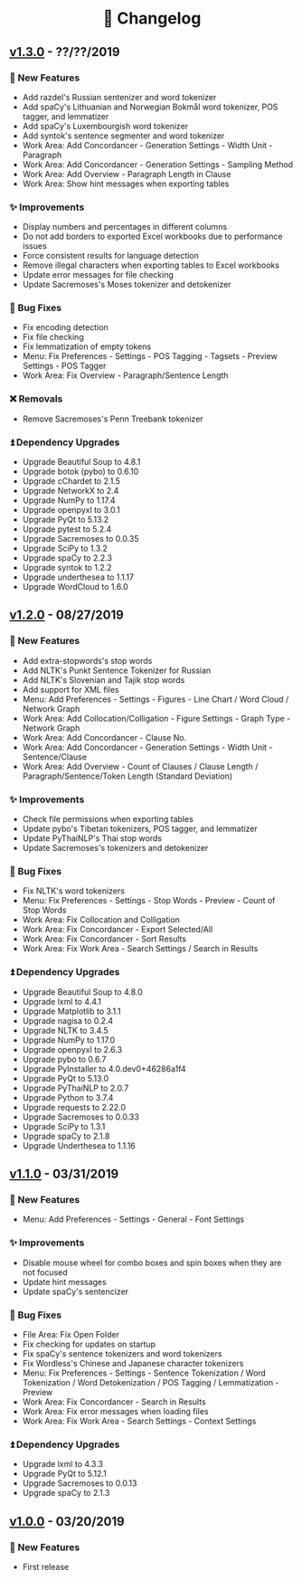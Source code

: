 <!--
# Wordless: Changelog
#
# Copyright (C) 2018-2019  Ye Lei (叶磊))
#
# This source file is licensed under GNU GPLv3.
# For details, see: https://github.com/BLKSerene/Wordless/blob/master/LICENSE.txt
#
# All other rights reserved.
-->

<div align="center"><h1>📄 Changelog</h1></div>

## [v1.3.0](https://github.com/BLKSerene/Wordless/releases/tag/v1.3.0) - ??/??/2019

### 🎉 New Features
- Add razdel's Russian sentenizer and word tokenizer
- Add spaCy's Lithuanian and Norwegian Bokmål word tokenizer, POS tagger, and lemmatizer
- Add spaCy's Luxembourgish word tokenizer
- Add syntok's sentence segmenter and word tokenizer
- Work Area: Add Concordancer - Generation Settings - Width Unit - Paragraph
- Work Area: Add Concordancer - Generation Settings - Sampling Method
- Work Area: Add Overview - Paragraph Length in Clause
- Work Area: Show hint messages when exporting tables

### ✨ Improvements
- Display numbers and percentages in different columns
- Do not add borders to exported Excel workbooks due to performance issues
- Force consistent results for language detection
- Remove illegal characters when exporting tables to Excel workbooks
- Update error messages for file checking
- Update Sacremoses's Moses tokenizer and detokenizer

### 📌 Bug Fixes
- Fix encoding detection
- Fix file checking
- Fix lemmatization of empty tokens
- Menu: Fix Preferences - Settings - POS Tagging - Tagsets - Preview Settings - POS Tagger
- Work Area: Fix Overview - Paragraph/Sentence Length

### ❌ Removals
- Remove Sacremoses's Penn Treebank tokenizer

### ⏫ Dependency Upgrades
- Upgrade Beautiful Soup to 4.8.1
- Upgrade botok (pybo) to 0.6.10
- Upgrade cChardet to 2.1.5
- Upgrade NetworkX to 2.4
- Upgrade NumPy to 1.17.4
- Upgrade openpyxl to 3.0.1
- Upgrade PyQt to 5.13.2
- Upgrade pytest to 5.2.4
- Upgrade Sacremoses to 0.0.35
- Upgrade SciPy to 1.3.2
- Upgrade spaCy to 2.2.3
- Upgrade syntok to 1.2.2
- Upgrade underthesea to 1.1.17
- Upgrade WordCloud to 1.6.0

## [v1.2.0](https://github.com/BLKSerene/Wordless/releases/tag/v1.2.0) - 08/27/2019

### 🎉 New Features
- Add extra-stopwords's stop words
- Add NLTK's Punkt Sentence Tokenizer for Russian
- Add NLTK's Slovenian and Tajik stop words
- Add support for XML files
- Menu: Add Preferences - Settings - Figures - Line Chart / Word Cloud / Network Graph
- Work Area: Add Collocation/Colligation - Figure Settings - Graph Type - Network Graph
- Work Area: Add Concordancer - Clause No.
- Work Area: Add Concordancer - Generation Settings - Width Unit - Sentence/Clause
- Work Area: Add Overview - Count of Clauses / Clause Length / Paragraph/Sentence/Token Length (Standard Deviation)

### ✨ Improvements
- Check file permissions when exporting tables
- Update pybo's Tibetan tokenizers, POS tagger, and lemmatizer
- Update PyThaiNLP's Thai stop words
- Update Sacremoses's tokenizers and detokenizer

### 📌 Bug Fixes
- Fix NLTK's word tokenizers
- Menu: Fix Preferences - Settings - Stop Words - Preview - Count of Stop Words
- Work Area: Fix Collocation and Colligation
- Work Area: Fix Concordancer - Export Selected/All
- Work Area: Fix Concordancer - Sort Results
- Work Area: Fix Work Area - Search Settings / Search in Results

### ⏫ Dependency Upgrades
- Upgrade Beautiful Soup to 4.8.0
- Upgrade lxml to 4.4.1
- Upgrade Matplotlib to 3.1.1
- Upgrade nagisa to 0.2.4
- Upgrade NLTK to 3.4.5
- Upgrade NumPy to 1.17.0
- Upgrade openpyxl to 2.6.3
- Upgrade pybo to 0.6.7
- Upgrade PyInstaller to 4.0.dev0+46286a1f4
- Upgrade PyQt to 5.13.0
- Upgrade PyThaiNLP to 2.0.7
- Upgrade Python to 3.7.4
- Upgrade requests to 2.22.0
- Upgrade Sacremoses to 0.0.33
- Upgrade SciPy to 1.3.1
- Upgrade spaCy to 2.1.8
- Upgrade Underthesea to 1.1.16

## [v1.1.0](https://github.com/BLKSerene/Wordless/releases/tag/v1.1.0) - 03/31/2019

### 🎉 New Features
- Menu: Add Preferences - Settings - General - Font Settings

### ✨ Improvements
- Disable mouse wheel for combo boxes and spin boxes when they are not focused
- Update hint messages
- Update spaCy's sentencizer

### 📌 Bug Fixes
- File Area: Fix Open Folder
- Fix checking for updates on startup
- Fix spaCy's sentence tokenizers and word tokenizers
- Fix Wordless's Chinese and Japanese character tokenizers
- Menu: Fix Preferences - Settings - Sentence Tokenization / Word Tokenization / Word Detokenization / POS Tagging / Lemmatization - Preview
- Work Area: Fix Concordancer - Search in Results
- Work Area: Fix error messages when loading files
- Work Area: Fix Work Area - Search Settings - Context Settings

### ⏫ Dependency Upgrades
- Upgrade lxml to 4.3.3
- Upgrade PyQt to 5.12.1
- Upgrade Sacremoses to 0.0.13
- Upgrade spaCy to 2.1.3

## [v1.0.0](https://github.com/BLKSerene/Wordless/releases/tag/v1.0.0) - 03/20/2019

### 🎉 New Features
- First release
